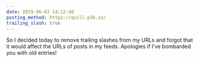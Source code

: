 ```yaml
---
date: 2019-06-03 14:12:48
posting_method: https://quill.p3k.io/
trailing_slash: true
---
```


So I decided today to remove trailing slashes from my URLs and forgot that it would affect the URLs of posts in my feeds. Apologies if I’ve bombarded you with old entries!
